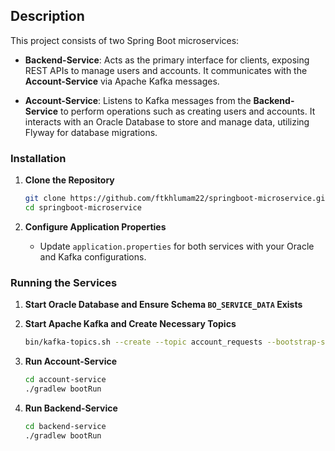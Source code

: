 
## Description

This project consists of two Spring Boot microservices:

- **Backend-Service**: Acts as the primary interface for clients, exposing REST APIs to manage users and accounts. It communicates with the **Account-Service** via Apache Kafka messages.

- **Account-Service**: Listens to Kafka messages from the **Backend-Service** to perform operations such as creating users and accounts. It interacts with an Oracle Database to store and manage data, utilizing Flyway for database migrations.

### Installation

1. **Clone the Repository**

    ```bash
    git clone https://github.com/ftkhlumam22/springboot-microservice.git
    cd springboot-microservice
    ```

2. **Configure Application Properties**

    - Update `application.properties` for both services with your Oracle and Kafka configurations.

### Running the Services

1. **Start Oracle Database and Ensure Schema `BO_SERVICE_DATA` Exists**

2. **Start Apache Kafka and Create Necessary Topics**

    ```bash
    bin/kafka-topics.sh --create --topic account_requests --bootstrap-server your-kafka-server:9092 --partitions 1 --replication-factor 1
    ```

3. **Run Account-Service**

    ```bash
    cd account-service
    ./gradlew bootRun
    ```

4. **Run Backend-Service**

    ```bash
    cd backend-service
    ./gradlew bootRun
    ```
